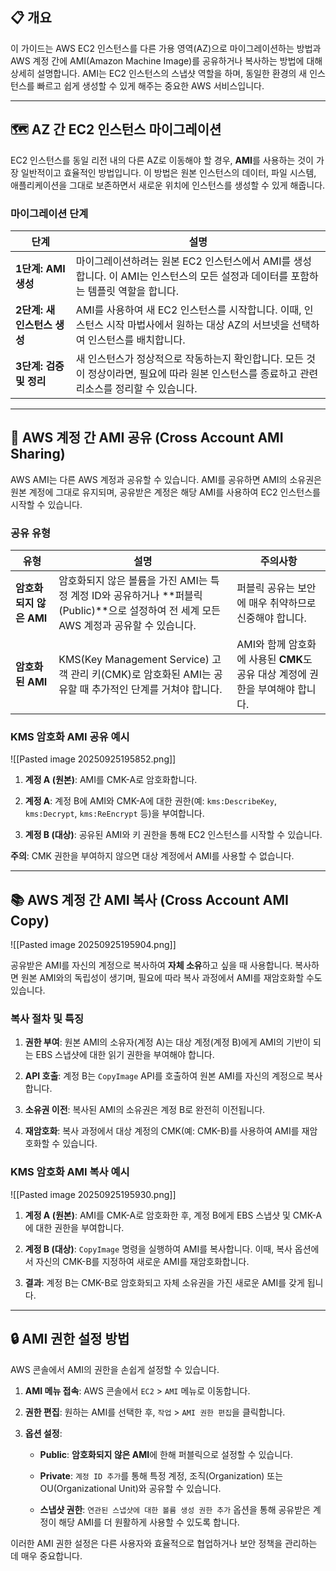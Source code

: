 
## 📋 개요

이 가이드는 AWS EC2 인스턴스를 다른 가용 영역(AZ)으로 마이그레이션하는 방법과 AWS 계정 간에 AMI(Amazon Machine Image)를 공유하거나 복사하는 방법에 대해 상세히 설명합니다. AMI는 EC2 인스턴스의 스냅샷 역할을 하며, 동일한 환경의 새 인스턴스를 빠르고 쉽게 생성할 수 있게 해주는 중요한 AWS 서비스입니다.

---

## 🗺️ AZ 간 EC2 인스턴스 마이그레이션

EC2 인스턴스를 동일 리전 내의 다른 AZ로 이동해야 할 경우, **AMI**를 사용하는 것이 가장 일반적이고 효율적인 방법입니다. 이 방법은 원본 인스턴스의 데이터, 파일 시스템, 애플리케이션을 그대로 보존하면서 새로운 위치에 인스턴스를 생성할 수 있게 해줍니다.

### 마이그레이션 단계

|단계|설명|
|---|---|
|**1단계: AMI 생성**|마이그레이션하려는 원본 EC2 인스턴스에서 AMI를 생성합니다. 이 AMI는 인스턴스의 모든 설정과 데이터를 포함하는 템플릿 역할을 합니다.|
|**2단계: 새 인스턴스 생성**|AMI를 사용하여 새 EC2 인스턴스를 시작합니다. 이때, 인스턴스 시작 마법사에서 원하는 대상 AZ의 서브넷을 선택하여 인스턴스를 배치합니다.|
|**3단계: 검증 및 정리**|새 인스턴스가 정상적으로 작동하는지 확인합니다. 모든 것이 정상이라면, 필요에 따라 원본 인스턴스를 종료하고 관련 리소스를 정리할 수 있습니다.|

---

## 🔗 AWS 계정 간 AMI 공유 (Cross Account AMI Sharing)

AWS AMI는 다른 AWS 계정과 공유할 수 있습니다. AMI를 공유하면 AMI의 소유권은 원본 계정에 그대로 유지되며, 공유받은 계정은 해당 AMI를 사용하여 EC2 인스턴스를 시작할 수 있습니다.

### 공유 유형

|유형|설명|주의사항|
|---|---|---|
|**암호화되지 않은 AMI**|암호화되지 않은 볼륨을 가진 AMI는 특정 계정 ID와 공유하거나 **퍼블릭(Public)**으로 설정하여 전 세계 모든 AWS 계정과 공유할 수 있습니다.|퍼블릭 공유는 보안에 매우 취약하므로 신중해야 합니다.|
|**암호화된 AMI**|KMS(Key Management Service) 고객 관리 키(CMK)로 암호화된 AMI는 공유할 때 추가적인 단계를 거쳐야 합니다.|AMI와 함께 암호화에 사용된 **CMK**도 공유 대상 계정에 권한을 부여해야 합니다.|

### KMS 암호화 AMI 공유 예시

![[Pasted image 20250925195852.png]]

1. **계정 A (원본)**: AMI를 CMK-A로 암호화합니다.
    
2. **계정 A**: 계정 B에 AMI와 CMK-A에 대한 권한(예: `kms:DescribeKey`, `kms:Decrypt`, `kms:ReEncrypt` 등)을 부여합니다.
    
3. **계정 B (대상)**: 공유된 AMI와 키 권한을 통해 EC2 인스턴스를 시작할 수 있습니다.
    

**주의**: CMK 권한을 부여하지 않으면 대상 계정에서 AMI를 사용할 수 없습니다.

---

## 📚 AWS 계정 간 AMI 복사 (Cross Account AMI Copy)

![[Pasted image 20250925195904.png]]

공유받은 AMI를 자신의 계정으로 복사하여 **자체 소유**하고 싶을 때 사용합니다. 복사하면 원본 AMI와의 독립성이 생기며, 필요에 따라 복사 과정에서 AMI를 재암호화할 수도 있습니다.

### 복사 절차 및 특징

1. **권한 부여**: 원본 AMI의 소유자(계정 A)는 대상 계정(계정 B)에게 AMI의 기반이 되는 EBS 스냅샷에 대한 읽기 권한을 부여해야 합니다.
    
2. **API 호출**: 계정 B는 `CopyImage` API를 호출하여 원본 AMI를 자신의 계정으로 복사합니다.
    
3. **소유권 이전**: 복사된 AMI의 소유권은 계정 B로 완전히 이전됩니다.
    
4. **재암호화**: 복사 과정에서 대상 계정의 CMK(예: CMK-B)를 사용하여 AMI를 재암호화할 수 있습니다.
    

### KMS 암호화 AMI 복사 예시

![[Pasted image 20250925195930.png]]

1. **계정 A (원본)**: AMI를 CMK-A로 암호화한 후, 계정 B에게 EBS 스냅샷 및 CMK-A에 대한 권한을 부여합니다.
    
2. **계정 B (대상)**: `CopyImage` 명령을 실행하여 AMI를 복사합니다. 이때, 복사 옵션에서 자신의 CMK-B를 지정하여 새로운 AMI를 재암호화합니다.
    
3. **결과**: 계정 B는 CMK-B로 암호화되고 자체 소유권을 가진 새로운 AMI를 갖게 됩니다.
    

---

## 🔒 AMI 권한 설정 방법

AWS 콘솔에서 AMI의 권한을 손쉽게 설정할 수 있습니다.

1. **AMI 메뉴 접속**: AWS 콘솔에서 `EC2` > `AMI` 메뉴로 이동합니다.
    
2. **권한 편집**: 원하는 AMI를 선택한 후, `작업` > `AMI 권한 편집`을 클릭합니다.
    
3. **옵션 설정**:
    
    - **Public**: **암호화되지 않은 AMI**에 한해 퍼블릭으로 설정할 수 있습니다.
        
    - **Private**: `계정 ID 추가`를 통해 특정 계정, 조직(Organization) 또는 OU(Organizational Unit)와 공유할 수 있습니다.
        
    - **스냅샷 권한**: `연관된 스냅샷에 대한 볼륨 생성 권한 추가` 옵션을 통해 공유받은 계정이 해당 AMI를 더 원활하게 사용할 수 있도록 합니다.
        

이러한 AMI 권한 설정은 다른 사용자와 효율적으로 협업하거나 보안 정책을 관리하는 데 매우 중요합니다.